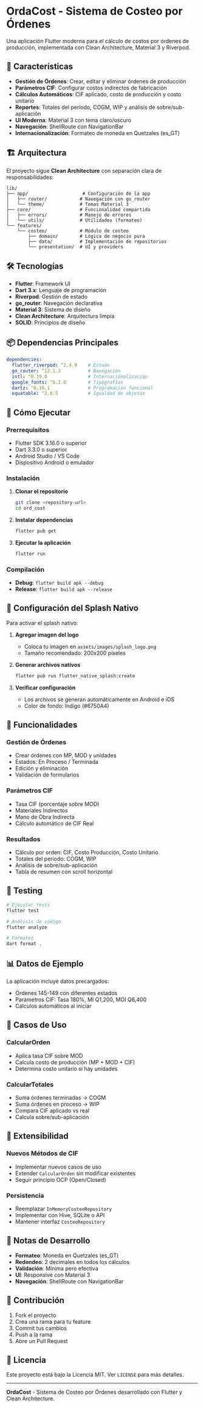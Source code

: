 # OrdaCost - Sistema de Costeo por Órdenes

Una aplicación Flutter moderna para el cálculo de costos por órdenes de producción, implementada con Clean Architecture, Material 3 y Riverpod.

## 🚀 Características

- **Gestión de Órdenes**: Crear, editar y eliminar órdenes de producción
- **Parámetros CIF**: Configurar costos indirectos de fabricación
- **Cálculos Automáticos**: CIF aplicado, costo de producción y costo unitario
- **Reportes**: Totales del período, COGM, WIP y análisis de sobre/sub-aplicación
- **UI Moderna**: Material 3 con tema claro/oscuro
- **Navegación**: ShellRoute con NavigationBar
- **Internacionalización**: Formateo de moneda en Quetzales (es_GT)

## 🏗️ Arquitectura

El proyecto sigue **Clean Architecture** con separación clara de responsabilidades:

```
lib/
├── app/                    # Configuración de la app
│   ├── router/            # Navegación con go_router
│   └── theme/             # Temas Material 3
├── core/                  # Funcionalidad compartida
│   ├── errors/            # Manejo de errores
│   └── utils/             # Utilidades (formateo)
└── features/
    └── costeo/            # Módulo de costeo
        ├── domain/        # Lógica de negocio pura
        ├── data/          # Implementación de repositorios
        └── presentation/  # UI y providers
```

## 🛠️ Tecnologías

- **Flutter**: Framework UI
- **Dart 3.x**: Lenguaje de programación
- **Riverpod**: Gestión de estado
- **go_router**: Navegación declarativa
- **Material 3**: Sistema de diseño
- **Clean Architecture**: Arquitectura limpia
- **SOLID**: Principios de diseño

## 📦 Dependencias Principales

```yaml
dependencies:
  flutter_riverpod: ^2.4.9    # Estado
  go_router: ^12.1.3          # Navegación
  intl: ^0.19.0               # Internacionalización
  google_fonts: ^6.1.0        # Tipografías
  dartz: ^0.10.1              # Programación funcional
  equatable: ^2.0.5           # Igualdad de objetos
```

## 🚀 Cómo Ejecutar

### Prerrequisitos

- Flutter SDK 3.16.0 o superior
- Dart 3.3.0 o superior
- Android Studio / VS Code
- Dispositivo Android o emulador

### Instalación

1. **Clonar el repositorio**
   ```bash
   git clone <repository-url>
   cd ord_cost
   ```

2. **Instalar dependencias**
   ```bash
   flutter pub get
   ```

3. **Ejecutar la aplicación**
   ```bash
   flutter run
   ```

### Compilación

- **Debug**: `flutter build apk --debug`
- **Release**: `flutter build apk --release`

## 🎨 Configuración del Splash Nativo

Para activar el splash nativo:

1. **Agregar imagen del logo**
   - Coloca tu imagen en `assets/images/splash_logo.png`
   - Tamaño recomendado: 200x200 píxeles

2. **Generar archivos nativos**
   ```bash
   flutter pub run flutter_native_splash:create
   ```

3. **Verificar configuración**
   - Los archivos se generan automáticamente en Android e iOS
   - Color de fondo: Indigo (#6750A4)

## 📱 Funcionalidades

### Gestión de Órdenes
- Crear órdenes con MP, MOD y unidades
- Estados: En Proceso / Terminada
- Edición y eliminación
- Validación de formularios

### Parámetros CIF
- Tasa CIF (porcentaje sobre MOD)
- Materiales Indirectos
- Mano de Obra Indirecta
- Cálculo automático de CIF Real

### Resultados
- Cálculo por orden: CIF, Costo Producción, Costo Unitario
- Totales del período: COGM, WIP
- Análisis de sobre/sub-aplicación
- Tabla de resumen con scroll horizontal

## 🧪 Testing

```bash
# Ejecutar tests
flutter test

# Análisis de código
flutter analyze

# Formateo
dart format .
```

## 📊 Datos de Ejemplo

La aplicación incluye datos precargados:
- Órdenes 145-149 con diferentes estados
- Parámetros CIF: Tasa 180%, MI Q1,200, MOI Q6,400
- Cálculos automáticos al iniciar

## 🎯 Casos de Uso

### CalcularOrden
- Aplica tasa CIF sobre MOD
- Calcula costo de producción (MP + MOD + CIF)
- Determina costo unitario si hay unidades

### CalcularTotales
- Suma órdenes terminadas → COGM
- Suma órdenes en proceso → WIP
- Compara CIF aplicado vs real
- Calcula sobre/sub-aplicación

## 🔄 Extensibilidad

### Nuevos Métodos de CIF
- Implementar nuevos casos de uso
- Extender `CalcularOrden` sin modificar existentes
- Seguir principio OCP (Open/Closed)

### Persistencia
- Reemplazar `InMemoryCosteoRepository`
- Implementar con Hive, SQLite o API
- Mantener interfaz `CosteoRepository`

## 📝 Notas de Desarrollo

- **Formateo**: Moneda en Quetzales (es_GT)
- **Redondeo**: 2 decimales en todos los cálculos
- **Validación**: Mínima pero efectiva
- **UI**: Responsive con Material 3
- **Navegación**: ShellRoute con NavigationBar

## 🤝 Contribución

1. Fork el proyecto
2. Crea una rama para tu feature
3. Commit tus cambios
4. Push a la rama
5. Abre un Pull Request

## 📄 Licencia

Este proyecto está bajo la Licencia MIT. Ver `LICENSE` para más detalles.

---

**OrdaCost** - Sistema de Costeo por Órdenes desarrollado con Flutter y Clean Architecture.